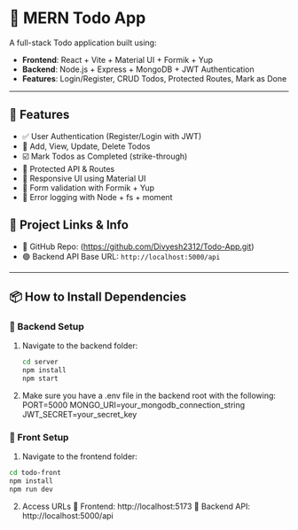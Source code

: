 # 📝 MERN Todo App

A full-stack Todo application built using:

- **Frontend**: React + Vite + Material UI + Formik + Yup  
- **Backend**: Node.js + Express + MongoDB + JWT Authentication  
- **Features**: Login/Register, CRUD Todos, Protected Routes, Mark as Done

---

## 🚀 Features

- ✅ User Authentication (Register/Login with JWT)
- 🧾 Add, View, Update, Delete Todos
- ☑️ Mark Todos as Completed (strike-through)
- 🔐 Protected API & Routes
- 📱 Responsive UI using Material UI
- 🎯 Form validation with Formik + Yup
- 🧠 Error logging with Node + fs + moment


## 🔗 Project Links & Info

- 🔵 GitHub Repo: (https://github.com/Divyesh2312/Todo-App.git)
- 🟢 Backend API Base URL: `http://localhost:5000/api`

---

## 📦 How to Install Dependencies

### 🔹 Backend Setup

1. Navigate to the backend folder:

   ```bash
   cd server
   npm install
   npm start

2. Make sure you have a .env file in the backend root with the following:
  PORT=5000
  MONGO_URI=your_mongodb_connection_string
  JWT_SECRET=your_secret_key

### 🔹 Front Setup

1. Navigate to the frontend folder:
  ```bash
  cd todo-front
  npm install
  npm run dev
```
2. Access URLs
🔗 Frontend: http://localhost:5173
🔗 Backend API: http://localhost:5000/api

